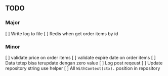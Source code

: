 ## TODO

### Major
[ ] Write log to file
[ ] Redis when get order items by id

### Minor
[ ] validate price on order items
[ ] validate expire date on order items
[ ] Data tetep bisa terupdate dengan zero value
[ ] Log post reqeust
[ ] Update repository string use helper
[ ] All `WithContext(ctx).` position in repository